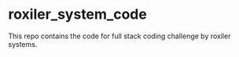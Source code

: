# roxiler_system_code
This repo contains the code for full stack coding challenge by roxiler systems.
